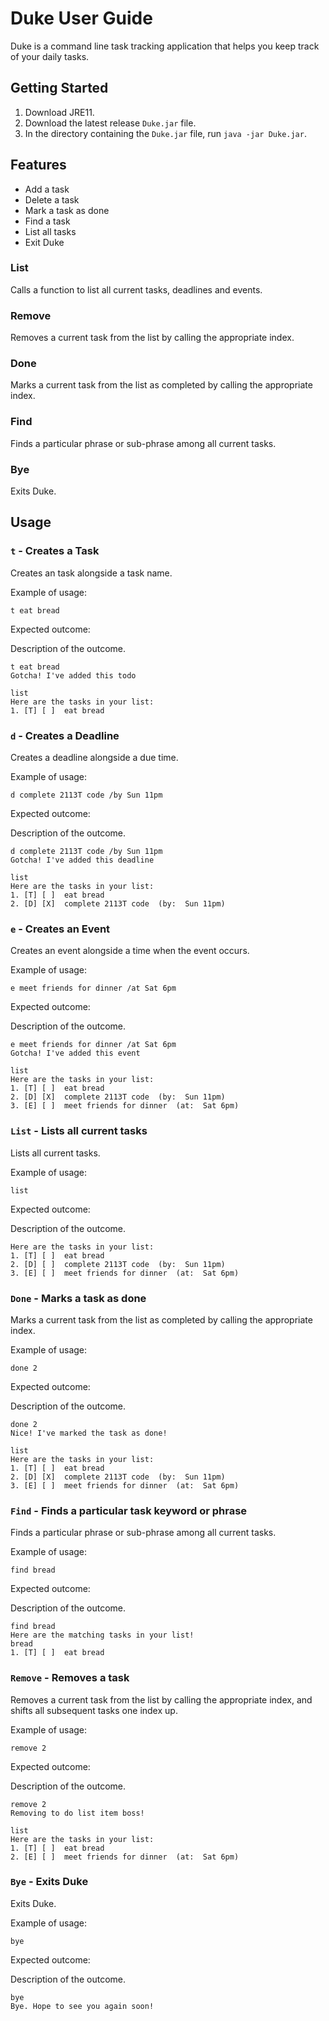 # Duke User Guide
Duke is a command line task tracking application that helps you keep track of your daily tasks.

## Getting Started
1. Download JRE11.
2. Download the latest release `Duke.jar` file.
3. In the directory containing the `Duke.jar` file, run `java -jar Duke.jar`.

## Features
* Add a task
* Delete a task
* Mark a task as done
* Find a task
* List all tasks
* Exit Duke

### List

Calls a function to list all current tasks, deadlines and events.


### Remove

Removes a current task from the list by calling the appropriate index.


### Done

Marks a current task from the list as completed by calling the appropriate index.


### Find

Finds a particular phrase or sub-phrase among all current tasks.


### Bye

Exits Duke.



## Usage

### `t` - Creates a Task

Creates an task alongside a task name.

Example of usage:

`t eat bread`

Expected outcome:

Description of the outcome.

```
t eat bread
Gotcha! I've added this todo

list
Here are the tasks in your list:
1. [T] [ ]  eat bread
```

### `d` - Creates a Deadline

Creates a deadline alongside a due time.

Example of usage:

`d complete 2113T code /by Sun 11pm`

Expected outcome:

Description of the outcome.

```
d complete 2113T code /by Sun 11pm
Gotcha! I've added this deadline

list
Here are the tasks in your list:
1. [T] [ ]  eat bread
2. [D] [X]  complete 2113T code  (by:  Sun 11pm)
```


### `e` - Creates an Event

Creates an event alongside a time when the event occurs.

Example of usage:

`e meet friends for dinner /at Sat 6pm`

Expected outcome:

Description of the outcome.

```
e meet friends for dinner /at Sat 6pm
Gotcha! I've added this event

list
Here are the tasks in your list:
1. [T] [ ]  eat bread
2. [D] [X]  complete 2113T code  (by:  Sun 11pm)
3. [E] [ ]  meet friends for dinner  (at:  Sat 6pm)
```


### `List` - Lists all current tasks

Lists all current tasks.

Example of usage: 

`list`

Expected outcome:

Description of the outcome.

```
Here are the tasks in your list:
1. [T] [ ]  eat bread
2. [D] [ ]  complete 2113T code  (by:  Sun 11pm)
3. [E] [ ]  meet friends for dinner  (at:  Sat 6pm)
```


### `Done` - Marks a task as done

Marks a current task from the list as completed by calling the appropriate index.

Example of usage:

`done 2`


Expected outcome:

Description of the outcome.

```
done 2
Nice! I've marked the task as done!

list
Here are the tasks in your list:
1. [T] [ ]  eat bread
2. [D] [X]  complete 2113T code  (by:  Sun 11pm)
3. [E] [ ]  meet friends for dinner  (at:  Sat 6pm)

```

### `Find` - Finds a particular task keyword or phrase

Finds a particular phrase or sub-phrase among all current tasks.

Example of usage:

`find bread`

Expected outcome:

Description of the outcome.

```
find bread
Here are the matching tasks in your list!
bread
1. [T] [ ]  eat bread

```

### `Remove` - Removes a task

Removes a current task from the list by calling the appropriate index, 
and shifts all subsequent tasks one index up.

Example of usage:

`remove 2`

Expected outcome:

Description of the outcome.

```
remove 2
Removing to do list item boss!

list
Here are the tasks in your list:
1. [T] [ ]  eat bread
2. [E] [ ]  meet friends for dinner  (at:  Sat 6pm)

```

### `Bye` - Exits Duke

Exits Duke.

Example of usage:

`bye`

Expected outcome:

Description of the outcome.

```
bye
Bye. Hope to see you again soon!
```

